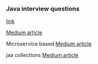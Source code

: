 ### Java interview questions

[link](https://medium.com/@gaddamnaveen192/multithreading-350-interview-questions-in-depth-explanations-in-java-a9160ba65ad9#62d9)

[Medium article](https://medium.com/@shivamsrivastava.iec/691c98123027)

Microservice based [Medium article](https://codefarm0.medium.com/10-tricky-microservices-scenario-based-interview-questions-and-answers-6a2309a1ea34)

jaa collections [Medium article](https://medium.com/@pudarimadhavi99/mastering-java-collections-15-tricky-interview-questions-every-developer-should-know-18edb64d60e1)